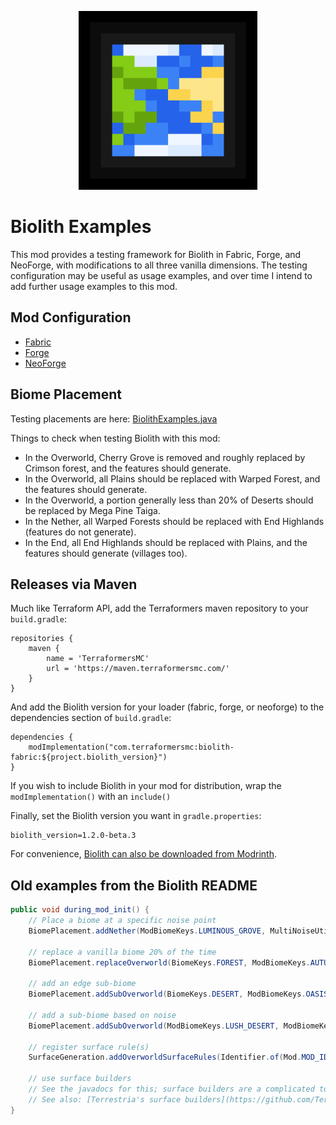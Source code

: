 <p align="center"><a href="https://modrinth.com/mod/biolith"><img height="286" width="286" src="./common/src/main/resources/assets/biolith_examples/logo.png" /></a></p>

# Biolith Examples
This mod provides a testing framework for Biolith in Fabric, Forge, and
NeoForge, with modifications to all three vanilla dimensions.  The testing
configuration may be useful as usage examples, and over time I intend to
add further usage examples to this mod.

## Mod Configuration

* [Fabric](https://github.com/gniftygnome/biolith-examples/blob/master/fabric/build.gradle)
* [Forge](https://github.com/gniftygnome/biolith-examples/blob/master/forge/build.gradle)
* [NeoForge](https://github.com/gniftygnome/biolith-examples/blob/master/neoforge/build.gradle)

## Biome Placement

Testing placements are here: [BiolithExamples.java](https://github.com/gniftygnome/biolith-examples/blob/master/common/src/main/java/com/terraformersmc/biolithexamples/BiolithExamples.java)

Things to check when testing Biolith with this mod:
* In the Overworld, Cherry Grove is removed and roughly replaced by Crimson forest, and the features should generate.
* In the Overworld, all Plains should be replaced with Warped Forest, and the features should generate.
* In the Overworld, a portion generally less than 20% of Deserts should be replaced by Mega Pine Taiga.
* In the Nether, all Warped Forests should be replaced with End Highlands (features do not generate).
* In the End, all End Highlands should be replaced with Plains, and the features should generate (villages too).

## Releases via Maven

Much like Terraform API, add the Terraformers maven repository to your `build.gradle`:

```
repositories {
    maven {
        name = 'TerraformersMC'
        url = 'https://maven.terraformersmc.com/'
    }
}
```

And add the Biolith version for your loader (fabric, forge, or neoforge)
to the dependencies section of `build.gradle`:

```
dependencies {
    modImplementation("com.terraformersmc:biolith-fabric:${project.biolith_version}")
}
```

If you wish to include Biolith in your mod for distribution, wrap the `modImplementation()` with an `include()`

Finally, set the Biolith version you want in `gradle.properties`:

```
biolith_version=1.2.0-beta.3
```

For convenience, [Biolith can also be downloaded from Modrinth](https://modrinth.com/mod/biolith).

## Old examples from the Biolith README

```java
public void during_mod_init() {
    // Place a biome at a specific noise point
    BiomePlacement.addNether(ModBiomeKeys.LUMINOUS_GROVE, MultiNoiseUtil.createNoiseHypercube(0.35F, 0.3F, 0.0F, 0.0F, 0.0F, 0.0F, 0.225F)); }

    // replace a vanilla biome 20% of the time
    BiomePlacement.replaceOverworld(BiomeKeys.FOREST, ModBiomeKeys.AUTUMNAL_WOODS, 0.2D);

    // add an edge sub-biome
    BiomePlacement.addSubOverworld(BiomeKeys.DESERT, ModBiomeKeys.OASIS, SubBiomeMatcher.of(SubBiomeMatcher.NEAR_BORDER));

    // add a sub-biome based on noise
    BiomePlacement.addSubOverworld(ModBiomeKeys.LUSH_DESERT, ModBiomeKeys.OASIS, SubBiomeMatcher.of(SubBiomeMatcher.Criterion.ofMax(SubBiomeMatcher.CriterionTargets.PEAKS_VALLEYS, SubBiomeMatcher.CriterionTypes.DISTANCE, 0.2f)));

    // register surface rule(s)
    SurfaceGeneration.addOverworldSurfaceRules(Identifier.of(Mod.MOD_ID, "surface_rules"), modSurfaceRules);

    // use surface builders
    // See the javadocs for this; surface builders are a complicated topic.
    // See also: [Terrestria's surface builders](https://github.com/TerraformersMC/Terrestria/tree/1.19.3/worldgen/src/main/java/com/terraformersmc/terrestria/surfacebuilders)
}
```